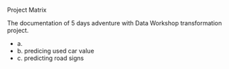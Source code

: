 Project Matrix

The documentation of 5 days adventure with Data Workshop transformation project.
- a.
- b. predicing used car value
- c. predicting road signs
